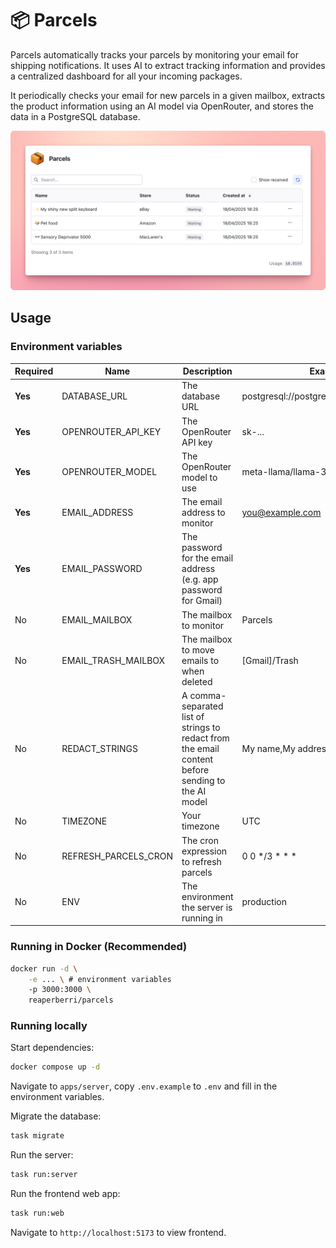 # 📦 Parcels

Parcels automatically tracks your parcels by monitoring your email for shipping notifications. It uses AI to extract tracking information and provides a centralized dashboard for all your incoming packages.

It periodically checks your email for new parcels in a given mailbox, extracts the product information using an AI model via OpenRouter, and stores the data in a PostgreSQL database.

![Screenshot of the Parcels application dashboard showing tracked packages](assets/screenshot.png)

## Usage

### Environment variables

| Required | Name                 | Description                                                                                       | Example/Default value                                 |
| -------- | -------------------- | ------------------------------------------------------------------------------------------------- | ----------------------------------------------------- |
| **Yes**  | DATABASE_URL         | The database URL                                                                                  | postgresql://postgres:postgres@localhost:5432/parcels |
| **Yes**  | OPENROUTER_API_KEY   | The OpenRouter API key                                                                            | sk-...                                                |
| **Yes**  | OPENROUTER_MODEL     | The OpenRouter model to use                                                                       | meta-llama/llama-3.1-8b-instruct                      |
| **Yes**  | EMAIL_ADDRESS        | The email address to monitor                                                                      | you@example.com                                       |
| **Yes**  | EMAIL_PASSWORD       | The password for the email address (e.g. app password for Gmail)                                  |                                                       |
| No       | EMAIL_MAILBOX        | The mailbox to monitor                                                                            | Parcels                                               |
| No       | EMAIL_TRASH_MAILBOX  | The mailbox to move emails to when deleted                                                        | [Gmail]/Trash                                         |
| No       | REDACT_STRINGS       | A comma-separated list of strings to redact from the email content before sending to the AI model | My name,My address,My email                           |
| No       | TIMEZONE             | Your timezone                                                                                     | UTC                                                   |
| No       | REFRESH_PARCELS_CRON | The cron expression to refresh parcels                                                            | 0 0 \*/3 \* \* \*                                     |
| No       | ENV                  | The environment the server is running in                                                          | production                                            |

### Running in Docker (Recommended)

```bash
docker run -d \
    -e ... \ # environment variables
    -p 3000:3000 \
    reaperberri/parcels
```

### Running locally

Start dependencies:

```bash
docker compose up -d
```

Navigate to `apps/server`, copy `.env.example` to `.env` and fill in the environment variables.

Migrate the database:

```bash
task migrate
```

Run the server:

```bash
task run:server
```

Run the frontend web app:

```bash
task run:web
```

Navigate to `http://localhost:5173` to view frontend.
